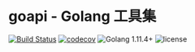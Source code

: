 # goapi - Golang 工具集

[![Build Status](https://secure.travis-ci.org/mymmsc/goapi.png)](https://travis-ci.org/mymmsc/goapi)
[![codecov](https://codecov.io/gh/mymmsc/goapi/branch/master/graph/badge.svg)](https://codecov.io/gh/mymmsc/goapi)
![Golang 1.11.4+](https://img.shields.io/badge/Golang-1.11.4+-orange.svg?style=flat)
![license](https://img.shields.io/github/license/mymmsc/goapi.svg)

###

